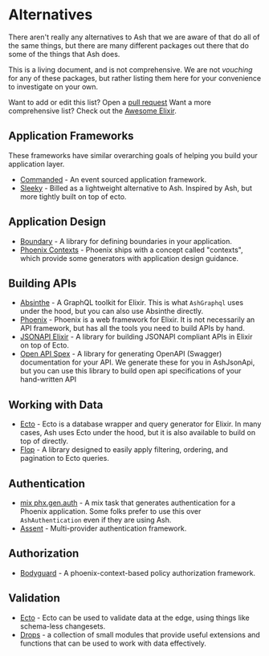 # Alternatives

There aren't really any alternatives to Ash that we are aware of that do all of the same things, but there are many different packages out there that do some of the things that Ash does.

This is a living document, and is not comprehensive. We are not *vouching* for any of these packages, but rather listing them here for your convenience to investigate on your own.

Want to add or edit this list? Open a [pull request](https://github.com/ash-project/ash/edit/main/documentation/topics/about_ash/alternatives.md) Want a more comprehensive list? Check out the [Awesome Elixir](https://github.com/h4cc/awesome-elixir).

## Application Frameworks

These frameworks have similar overarching goals of helping you build your application layer.

- [Commanded](https://hexdocs.pm/commanded) - An event sourced application framework.
- [Sleeky](https://hexdocs.pm/sleeky) - Billed as a lightweight alternative to Ash. Inspired by Ash, but more tightly built on top of ecto.

## Application Design

- [Boundary](https://hexdocs.pm/boundary) - A library for defining boundaries in your application.
- [Phoenix Contexts](https://hexdocs.pm/phoenix/contexts.html) - Phoenix ships with a concept called "contexts", which provide some generators with application design guidance.

## Building APIs

- [Absinthe](https://hexdocs.pm/absinthe) - A GraphQL toolkit for Elixir. This is what `AshGraphql` uses under the hood, but you can also use Absinthe directly.
- [Phoenix](https://hexdocs.pm/phoenix) - Phoenix is a web framework for Elixir. It is not necessarily an API framework, but has all the tools you need to build APIs by hand.
- [JSONAPI Elixir](https://hexdocs.pm/jsonapi) - A library for building JSONAPI compliant APIs in Elixir on top of Ecto.
- [Open API Spex](https://github.com/open-api-spex) - A library for generating OpenAPI (Swagger) documentation for your API. We generate these for you in AshJsonApi, but you can use this library to build open api specifications of your hand-written API

## Working with Data

- [Ecto](https://hexdocs.pm/ecto) - Ecto is a database wrapper and query generator for Elixir. In many cases, Ash uses Ecto under the hood, but it is also available to build on top of directly.
- [Flop](https://hexdocs.pm/flop) - A library designed to easily apply filtering, ordering, and pagination to Ecto queries.

## Authentication

- [mix phx.gen.auth](https://hexdocs.pm/phoenix/Mix.Tasks.Phx.Gen.Auth.html) - A mix task that generates authentication for a Phoenix application. Some folks prefer to use this over `AshAuthentication` even if they are using Ash.
- [Assent](https://hexdocs.pm/assent) - Multi-provider authentication framework.

## Authorization

- [Bodyguard](https://hexdocs.pm/bodyguard) - A phoenix-context-based policy authorization framework.

## Validation

- [Ecto](https://hexdocs.pm/ecto) - Ecto can be used to validate data at the edge, using things like schema-less changesets.
- [Drops](https://hexdocs.pm/drops) - a collection of small modules that provide useful extensions and functions that can be used to work with data effectively.
